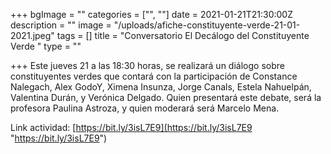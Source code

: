 +++
bgImage = ""
categories = ["", ""]
date = 2021-01-21T21:30:00Z
description = ""
image = "/uploads/afiche-constituyente-verde-21-01-2021.jpeg"
tags = []
title = "Conversatorio El Decálogo del Constituyente Verde "
type = ""

+++
Este jueves 21 a las 18:30 horas, se realizará un diálogo sobre constituyentes verdes que contará con la participación de Constance Nalegach, Alex GodoY, Ximena Insunza, Jorge Canals, Estela Nahuelpán, Valentina Durán, y Verónica Delgado. Quien presentará este debate, será la profesora Paulina Astroza, y quien moderará será Marcelo Mena.

Link actividad: [https://bit.ly/3isL7E9](https://bit.ly/3isL7E9 "https://bit.ly/3isL7E9")